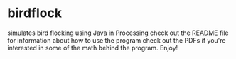 # birdflock
simulates bird flocking using Java in Processing 
check out the README file for information about how to use the program
check out the PDFs if you're interested in some of the math behind the program.
Enjoy!
